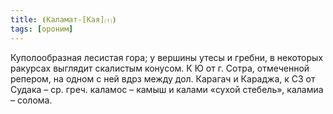 ```yaml
---
title: ⦗Каламат-[Кая]⒯⦘
tags: [ороним]
---
```


Куполообразная лесистая гора; у вершины утесы и гребни, в некоторых ракурсах
выглядит скалистым конусом. К Ю от г. Сотра, отмеченной репером, на одном с ней
вдрз между дол. Карагач и Караджа, к СЗ от Судака – ср. греч. каламос – камыш и
калами «сухой стебель», каламиа – солома.
